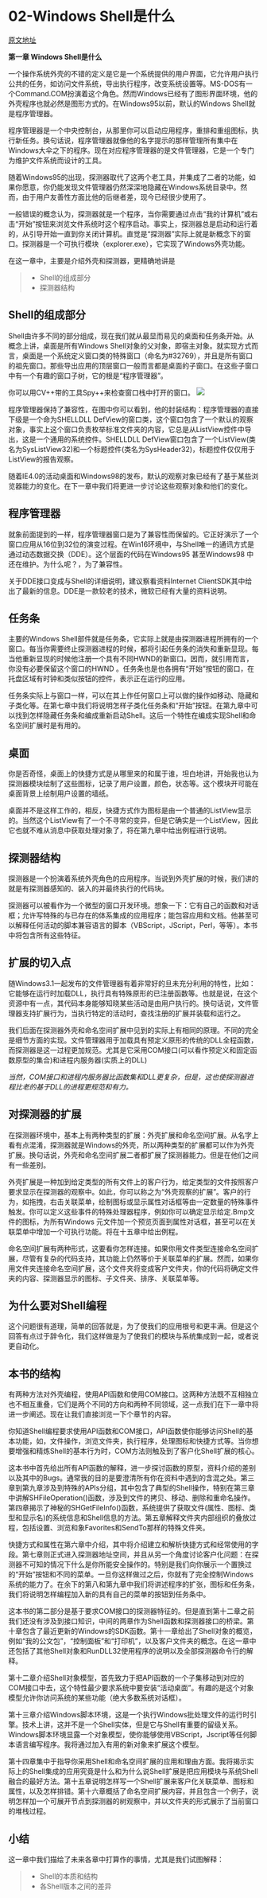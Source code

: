 ﻿# 02-Windows Shell是什么

 [原文地址](http://blog.csdn.net/chchzh/article/details/2211475)

**第一章 Windows Shell是什么**

一个操作系统外壳的不错的定义是它是一个系统提供的用户界面，它允许用户执行公共的任务，如访问文件系统，导出执行程序，改变系统设置等。MS-DOS有一个Command.COM扮演着这个角色。然而Windows已经有了图形界面环境，他的外壳程序也就必然是图形方式的。在Windows95以前，默认的Windows Shell就是程序管理器。

程序管理器是一个中央控制台，从那里你可以启动应用程序，重排和重组图标，执行新任务。换句话说，程序管理器就像他的名字提示的那样管理所有集中在Windows大伞之下的程序。现在对应程序管理器的是文件管理器，它是一个专门为维护文件系统而设计的工具。

随着Windows95的出现，探测器取代了这两个老工具，并集成了二者的功能，如果你愿意，你仍能发现文件管理器仍然深深地隐藏在Windows系统目录中。然而，由于用户友善性方面比他的后继者差，现今已经很少使用了。

一般错误的概念认为，探测器就是一个程序，当你需要通过点击“我的计算机”或右击“开始”按钮来浏览文件系统时这个程序启动。事实上，探测器总是启动和运行着的，从引导开始一直到你关闭计算机。直觉是“探测器”实际上就是新概念下的窗口。探测器是一个可执行模块（explorer.exe），它实现了Windows外壳功能。

在这一章中，主要是介绍外壳和探测器，更精确地讲是

>* Shell的组成部分
>* 探测器结构


Shell的组成部分
----------

Shell由许多不同的部分组成，现在我们就从最显而易见的桌面和任务条开始。从概念上讲，桌面是所有Windows Shell对象的父对象，即宿主对象。就实现方式而言，桌面是一个系统定义窗口类的特殊窗口（命名为#32769），并且是所有窗口的祖先窗口。那些导出应用的顶层窗口一般而言都是桌面的子窗口。在这些子窗口中有一个有趣的窗口子树，它的根是“程序管理器”。

你可以用CV++带的工具Spy++来检查窗口栈中打开的窗口。
![](images/02-01.bmp)

程序管理器保持了兼容性，在图中你可以看到，他的封装结构：程序管理器的直接下级是一个命为SHELLDLL DefView的窗口类，这个窗口包含了一个默认的观察对象，事实上这个窗口负责枚举标准文件夹的内容，它总是从ListView控件中导出，这是一个通用的系统控件。SHELLDLL DefView窗口包含了一个ListView(类名为SysListView32)和一个标题控件(类名为SysHeader32)，标题控件仅仅用于ListView的报告观察。

随着IE4.0的活动桌面和Windows98的发布，默认的观察对象已经有了基于某些浏览器能力的变化。在下一章中我们将更进一步讨论这些观察对象和他们的变化。


程序管理器
-----

就象前面提到的一样，程序管理器窗口是为了兼容性而保留的。它正好演示了一个窗口应用从16位到32位的演变过程。在Win16环境中，与Shell唯一的通讯方式是通过动态数据交换（DDE）。这个层面的代码在Windows95 甚至Windows98 中还在维护。为什么呢？，为了兼容性。

关于DDE接口变成与Shell的详细说明，建议察看资料Internet ClientSDK其中给出了最新的信息。DDE是一款较老的技术，微软已经有大量的资料说明。


任务条
---

主要的Windows Shell部件就是任务条，它实际上就是由探测器进程所拥有的一个窗口。每当你需要终止探测器进程的时候，都将引起任务条的消失和重新显现。每当他重新显现的时候他注册一个具有不同HWND的新窗口。因而，就引用而言，你没有必要保留这个窗口的HWND 。任务条也是也各拥有“开始”按钮的窗口，在托盘区域有时钟和类似按钮的控件，表示正在运行的应用。

任务条实际上与窗口一样，可以在其上作任何窗口上可以做的操作如移动、隐藏和子类化等。在第七章中我们将说明怎样子类化任务条和“开始”按钮。在第九章中可以找到怎样隐藏任务条和编成重新启动Shell。这后一个特性在编成实现Shell和命名空间扩展时是有用的。


桌面
--

你是否奇怪，桌面上的快捷方式是从哪里来的和属于谁，坦白地讲，开始我也认为探测器模块绘制了这些图标，记录了用户设置，颜色，状态等。这个模块开可能在桌面背景上绘制用户设置的墙纸。

桌面并不是这样工作的，相反，快捷方式作为图标是由一个普通的ListView显示的。当然这个ListView有了一个不寻常的变异，但是它确实是一个ListView，因此它也就不难从消息中获取处理对象了，将在第九章中给出例程进行说明。


探测器结构
-----

探测器是一个扮演着系统外壳角色的应用程序。当说到外壳扩展的时候，我们讲的就是有探测器感知的、装入的并最终执行的代码块。

探测器可以被看作为一个微型的窗口开发环境。想象一下：它有自己的函数和对话框；允许写特殊的与已存在的体系集成的应用程序；能包容应用和文档。他甚至可以解释任何活动的脚本兼容语言的脚本（VBScript，JScript，Perl，等等）。本书中将包含所有这些特征。


扩展的切入点
------

随Windows3.1一起发布的文件管理器有着非常好的旦未充分利用的特性，比如：它能够在运行时加载DLL，执行具有特殊原形的已注册函数等。也就是说，在这个资源中有一点，其代码本身能够知晓某些活动是由用户执行的。换句话说，文件管理器支持扩展行为，当执行特定的活动时，查找注册的扩展并装载和运行之。

我们后面在探测器外壳和命名空间扩展中见到的实际上有相同的原理。不同的完全是细节方面的实现。文件管理器用于加载具有预定义原形的传统的DLL全程函数，而探测器是这一过程更加规范。尤其是它采用COM接口(可以看作预定义和固定函数原型的集合)和进程内服务器(实质上的DLL)

*当然，COM接口和进程内服务器比函数集和DLL更复杂，但是，这也使探测器进程比老的基于DLL的进程更规范和有力。*



对探测器的扩展
-------

在探测器环境中，基本上有两种类型的扩展：外壳扩展和命名空间扩展。从名字上看有点混淆，探测器就是Windows的外壳，所以两种类型的扩展都可以作为外壳扩展。换句话说，外壳和命名空间扩展二者都扩展了探测器能力。但是在他们之间有一些差别。

外壳扩展是一种加到给定类型的所有文件上的客户行为，给定类型的文件按照客户要求显示在探测器的观察中。如此，你可以称之为“外壳观察的扩展”。客户的行为，如拖拽，右击关联菜单，绘制图标或显示属性对话框等由一定数量的特殊事件触发。你可以定义这些事件的特殊处理器程序，例如你可以确定显示给定.Bmp文件的图标，为所有Windows 元文件加一个预览页面到属性对话框，甚至可以在关联菜单中增加一个可执行功能。将在十五章中给出例程。

命名空间扩展有两种形式，这要看你怎样连接。如果你用文件类型连接命名空间扩展，尽管有复杂的代码支持，其功能上仍然等价于关联菜单的扩展。然而，如果你用文件夹连接命名空间扩展，这个文件夹将变成客户文件夹，你的代码将确定文件夹的内容、探测器显示的图标、子文件夹、排序、关联菜单等。


为什么要对Shell编程
------------

这个问题很有道理，简单的回答就是，为了使我们的应用根号和更丰满。但是这个回答有点过于辞令化，我们这样做是为了使我们的模块与系统集成到一起，或者说更自动化。


本书的结构
-----

有两种方法对外壳编程，使用API函数和使用COM接口。这两种方法既不互相独立也不相互重叠，它们是两个不同的方向和两种不同领域，这一点我们在下一章中将进一步阐述。现在让我们直接浏览一下个章节的内容。

你知道Shell编程要求使用API函数和COM接口，API函数使你能够访问Shell的基本功能，如，文件操作，浏览文件夹，执行程序，处理图标和快捷方式等。当你想要增强和精炼Shell的基本行为时，COM方法则触及到了客户化Shell扩展的核心。

这本书中首先给出所有API函数的解释，进一步探讨函数的原型，资料介绍的差别以及其中的Bugs。通常我的目的是要澄清所有你在资料中遇到的含混之处。第三章到第九章涉及到特殊的APIs分组，其中包含了典型的Shell操作，特别在第三章中讲解SHFileOperation()函数，涉及到文件的拷贝、移动、删除和重命名操作。第四章揭示了神秘的SHGetFileInfo()函数，系统提供了获取文件(属性、图标、类型和显示名)的系统信息和Shell信息的方法。第五章解释文件夹内部组织的叠放过程，包括设置、浏览和象Favorites和SendTo那样的特殊文件夹。

快捷方式和属性在第六章中介绍，其中将介绍建立和解析快捷方式和经常使用的字段。第七章则正式进入探测器地址空间，并且从另一个角度讨论客户化问题：在探测器不可知的情况下什么是你所能安全操作的。特别是我们向你展示一个置换过的“开始”按钮和不同的菜单。一旦你这样做过之后，你就有了完全控制Windows系统的能力了。在余下的第八和第九章中我们将讲述程序的扩张，图标和任务条，我们将说明怎样编程加入新的具有自己的菜单的按钮到任务条中。

这本书的第二部分是基于要求COM接口的探测器特征的。但是直到第十二章之前我们还没有涉及到接口知识，中间的两章作为Shell函数和探测器接口的桥梁。第十章包含了最近更新的Windows的SDK函数。第十一章给出了Shell对象的概览，例如“我的公文包”，“控制面板”和“打印机”，以及客户文件夹的概念。在这一章中还包括了其他Shell对象和RunDLL32使用程序的说明以及全部探测器命令行的解释。

第十二章介绍Shell对象模型，首先致力于把API函数的一个子集移动到对应的COM接口中去，这个特性最少要求系统中要安装“活动桌面”。有趣的是这个对象模型允许你访问系统的某些功能（绝大多数系统对话框）。

第十三章介绍Windows脚本环境，这是一个执行Windows批处理文件的运行时引擎。技术上讲，这并不是一个Shell实体，但是它与Shell有重要的留级关系。Windows脚本环境显露一个对象模型，使你能够使用VBScript，Jscript等任何脚本语言编写程序。我将通过加入有用的新对象来扩展这个模型。

第十四章集中于指导你采用Shell和命名空间扩展的应用和理由方面。我将揭示实际上的Shell集成的应用究竟是什么和为什么说Shell扩展是把应用模块与系统Shell融合的最好方法。第十五章说明怎样写一个Shell扩展来客户化关联菜单、图标和属性，以及怎样排错。第十六章概括了命名空间扩展内容，并且包含一个例子，说明怎样加一个可展开节点到探测器的树观察中，并以文件夹的形式展示了当前窗口的堆栈过程。


小结
--

这一章中我们描绘了未来各章中打算作的事情，尤其是我们试图解释：

> * Shell的本质和结构
> * 各Shell版本之间的差异